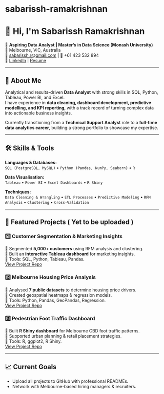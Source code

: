 # sabarissh-ramakrishnan

# 👋 Hi, I'm Sabarissh Ramakrishnan

💼 **Aspiring Data Analyst | Master’s in Data Science (Monash University)**  
📍 Melbourne, VIC, Australia  
📧 [sabarissh.r@gmail.com](mailto:sabarissh.r@gmail.com) | 📱 +61 423 532 894  
🔗 [LinkedIn](https://www.linkedin.com/in/sabarissh-ramakrishnan-a34a0526a) | [Resume](LINK_TO_RESUME_PDF)  

---

## 🚀 About Me  
Analytical and results-driven **Data Analyst** with strong skills in SQL, Python, Tableau, Power BI, and Excel.  
I have experience in **data cleaning, dashboard development, predictive modelling, and KPI reporting**, with a track record of turning complex data into actionable business insights.  

Currently transitioning from a **Technical Support Analyst** role to a **full-time data analytics career**, building a strong portfolio to showcase my expertise.

---

## 🛠 Skills & Tools  

**Languages & Databases:**  
`SQL (PostgreSQL, MySQL)` • `Python (Pandas, NumPy, Seaborn)` • `R`  

**Data Visualisation:**  
`Tableau` • `Power BI` • `Excel Dashboards` • `R Shiny`  

**Techniques:**  
`Data Cleaning & Wrangling` • `ETL Processes` • `Predictive Modeling` • `RFM Analysis` • `Clustering` • `Cross-Validation`  

---

## 📂 Featured Projects ( Yet to be uploaded )

### 1️⃣ Customer Segmentation & Marketing Insights  
🔹 Segmented **5,000+ customers** using RFM analysis and clustering.  
🔹 Built an **interactive Tableau dashboard** for marketing insights.  
🔹 Tools: SQL, Python, Tableau, Pandas.  
[View Project Repo](LINK_TO_REPO)

### 2️⃣ Melbourne Housing Price Analysis  
🔹 Analysed **7 public datasets** to determine housing price drivers.  
🔹 Created geospatial heatmaps & regression models.  
🔹 Tools: Python, Pandas, GeoPandas, Regression.  
[View Project Repo](LINK_TO_REPO)

### 3️⃣ Pedestrian Foot Traffic Dashboard  
🔹 Built **R Shiny dashboard** for Melbourne CBD foot traffic patterns.  
🔹 Supported urban planning & retail placement strategies.  
🔹 Tools: R, ggplot2, R Shiny.  
[View Project Repo](LINK_TO_REPO)

---

## 📈 Current Goals    
- Upload all projects to GitHub with professional READMEs.  
- Network with Melbourne-based hiring managers & recruiters.  
